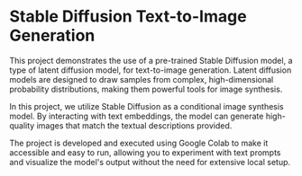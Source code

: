 # Stable Diffusion Text-to-Image Generation
This project demonstrates the use of a pre-trained Stable Diffusion model, a type of latent diffusion model, for text-to-image generation. Latent diffusion models are designed to draw samples from complex, high-dimensional probability distributions, making them powerful tools for image synthesis.

In this project, we utilize Stable Diffusion as a conditional image synthesis model. By interacting with text embeddings, the model can generate high-quality images that match the textual descriptions provided.

The project is developed and executed using Google Colab to make it accessible and easy to run, allowing you to experiment with text prompts and visualize the model's output without the need for extensive local setup.
